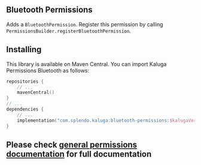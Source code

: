 ## Bluetooth Permissions
Adds a `BluetoothPermission`. Register this permission by calling `PermissionsBuilder.registerBluetoothPermission`.

## Installing
This library is available on Maven Central. You can import Kaluga Permissions Bluetooth as follows:

 ```kotlin
 repositories {
     // ...
     mavenCentral()
 }
 // ...
 dependencies {
     // ...
     implementation("com.splendo.kaluga:bluetooth-permissions:$kalugaVersion")
 }
 ```

## Please check [general permissions documentation](../base-permissions) for full documentation
